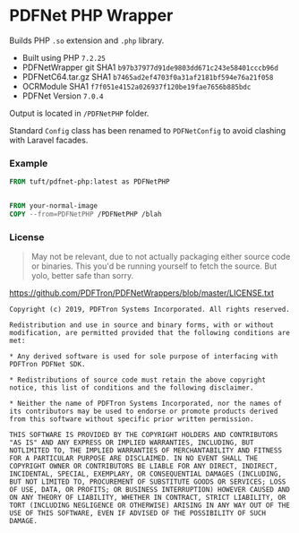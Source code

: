 # PDFNet PHP Wrapper
Builds PHP `.so` extension and `.php` library. 



* Built using PHP `7.2.25`
* PDFNetWrapper git SHA1 `b97b37977d91de9803dd671c243e58401cccb96d`
* PDFNetC64.tar.gz SHA1 `b7465ad2ef4703f0a31af2181bf594e76a21f058`
* OCRModule SHA1 `f7f051e4152a026937f120be19fae7656b885bdc`
* PDFNet Version `7.0.4`

Output is located in `/PDFNetPHP` folder.

Standard `Config` class has been renamed to `PDFNetConfig` to avoid clashing with Laravel facades.


### Example
```dockerfile
FROM tuft/pdfnet-php:latest as PDFNetPHP


FROM your-normal-image
COPY --from=PDFNetPHP /PDFNetPHP /blah
```

### License
> May not be relevant, due to not actually packaging either source code or binaries. This you'd be running yourself to fetch the source. But yolo, better safe than sorry.

https://github.com/PDFTron/PDFNetWrappers/blob/master/LICENSE.txt
```
Copyright (c) 2019, PDFTron Systems Incorporated. All rights reserved.

Redistribution and use in source and binary forms, with or without modification, are permitted provided that the following conditions are met:

* Any derived software is used for sole purpose of interfacing with PDFTron PDFNet SDK.

* Redistributions of source code must retain the above copyright notice, this list of conditions and the following disclaimer.

* Neither the name of PDFTron Systems Incorporated, nor the names of its contributors may be used to endorse or promote products derived from this software without specific prior written permission.

THIS SOFTWARE IS PROVIDED BY THE COPYRIGHT HOLDERS AND CONTRIBUTORS "AS IS" AND ANY EXPRESS OR IMPLIED WARRANTIES, INCLUDING, BUT NOTLIMITED TO, THE IMPLIED WARRANTIES OF MERCHANTABILITY AND FITNESS FOR A PARTICULAR PURPOSE ARE DISCLAIMED. IN NO EVENT SHALL THE COPYRIGHT OWNER OR CONTRIBUTORS BE LIABLE FOR ANY DIRECT, INDIRECT, INCIDENTAL, SPECIAL, EXEMPLARY, OR CONSEQUENTIAL DAMAGES (INCLUDING, BUT NOT LIMITED TO, PROCUREMENT OF SUBSTITUTE GOODS OR SERVICES; LOSS OF USE, DATA, OR PROFITS; OR BUSINESS INTERRUPTION) HOWEVER CAUSED AND ON ANY THEORY OF LIABILITY, WHETHER IN CONTRACT, STRICT LIABILITY, OR TORT (INCLUDING NEGLIGENCE OR OTHERWISE) ARISING IN ANY WAY OUT OF THE USE OF THIS SOFTWARE, EVEN IF ADVISED OF THE POSSIBILITY OF SUCH DAMAGE.

```
